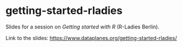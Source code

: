 # getting-started-rladies
  Slides for a session on *Getting started with R* (R-Ladies Berlin). 
  
  Link to the slides: https://www.dataplanes.org/getting-started-rladies/
